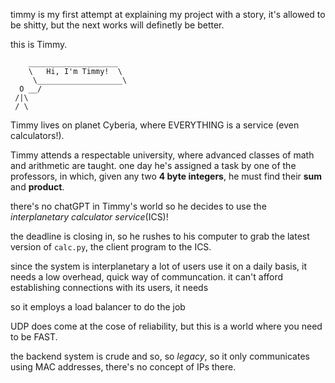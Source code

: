 timmy is my first attempt at explaining my project with a story, it's allowed to be shitty, but the next works will definetly be better.


this is Timmy.
```
    ____________________
    \   Hi, I'm Timmy!  \
     \___________________\
  O __/
 /|\   
 / \  
```
Timmy lives on planet Cyberia, where EVERYTHING is a service (even calculators!).

Timmy attends a respectable university, where advanced classes of math and arithmetic are taught.
one day he's assigned a task by one of the professors, in which, given any two **4 byte integers**, he must find their **sum** and **product**.

there's no chatGPT in Timmy's world so he decides to use the _interplanetary calculator service_(ICS)!

the deadline is closing in, so he rushes to his computer to grab the latest version of `calc.py`, the client program to the ICS.

since the system is interplanetary a lot of users use it on a daily basis, it needs a low overhead, quick way of communcation. it can't afford establishing connections with its users, it needs 

so it employs a load balancer to do the job

UDP does come at the cose of reliability, but this is a world where you need to be FAST.

the backend system is crude and so, so _legacy_, so it only communicates using MAC addresses, there's no concept of IPs there.